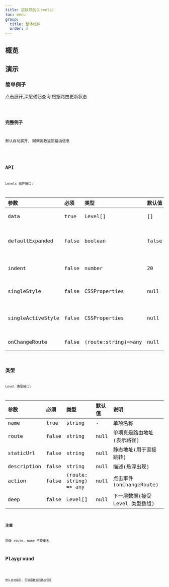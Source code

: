 ```yaml
---
title: 层级导航(Levels)
toc: menu
group:
  title: 整体组件
  order: 3
---
```


## 概览

## 演示

### 简单例子

点击展开,深层递归查询,根据路由更新状态

<code src="@/components/levels/demo/demo-simple.tsx" />

### 完整例子

默认自动展开, 回调函数返回路由信息

<code src="@/components/levels/demo/demo-complex.tsx" />

## API

Levels 组件接口:

| 参数              | 必须  | 类型                | 默认值 | 说明                  |
| :---------------- | :---- | :------------------ | :----- | :-------------------- |
| data              | true  | Level[]             | []     | 阶级数据              |
| defaultExpanded   | false | boolean             | false  | 是否 默认展开所有层级 |
| indent            | false | number              | 20     | 缩进, 单位 px         |
| singleStyle       | false | CSSProperties       | null   | 单个 Level 的样式     |
| singleActiveStyle | false | CSSProperties       | null   | 单个 Level 的激活样式 |
| onChangeRoute     | false | (route:string)=>any | null   | 获取当前路由          |

## 类型

Level 类型接口:

| 参数        | 必须  | 类型                   | 默认值 | 说明                            |
| :---------- | :---- | :--------------------- | :----- | :------------------------------ |
| name        | true  | string                 | -      | 单项名称                        |
| route       | false | string                 | null   | 单项真是路由地址(表示路径)      |
| staticUrl   | false | string                 | null   | 静态地址(用于直接跳转)          |
| description | false | string                 | null   | 描述(悬浮出现)                  |
| action      | false | (route: string) => any | null   | 点击事件(onChangeRoute)         |
| deep        | false | Level[]                | null   | 下一层数据(接受 Level 类型数组) |

### 注意

同级 route, name 不能重名

## Playground

<code src="@/components/levels/demo/demo-playground.tsx" />

默认自动展开, 回调函数返回路由信息
